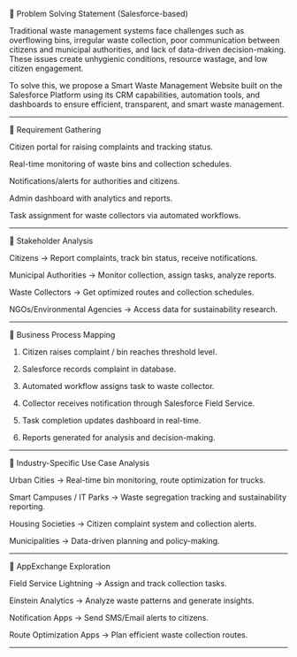 📝 Problem Solving Statement (Salesforce-based)

Traditional waste management systems face challenges such as overflowing bins, irregular waste collection, poor communication between citizens and municipal authorities, and lack of data-driven decision-making. These issues create unhygienic conditions, resource wastage, and low citizen engagement.

To solve this, we propose a Smart Waste Management Website built on the Salesforce Platform using its CRM capabilities, automation tools, and dashboards to ensure efficient, transparent, and smart waste management.


---

🔹 Requirement Gathering

Citizen portal for raising complaints and tracking status.

Real-time monitoring of waste bins and collection schedules.

Notifications/alerts for authorities and citizens.

Admin dashboard with analytics and reports.

Task assignment for waste collectors via automated workflows.



---

🔹 Stakeholder Analysis

Citizens → Report complaints, track bin status, receive notifications.

Municipal Authorities → Monitor collection, assign tasks, analyze reports.

Waste Collectors → Get optimized routes and collection schedules.

NGOs/Environmental Agencies → Access data for sustainability research.



---

🔹 Business Process Mapping

1. Citizen raises complaint / bin reaches threshold level.


2. Salesforce records complaint in database.


3. Automated workflow assigns task to waste collector.


4. Collector receives notification through Salesforce Field Service.


5. Task completion updates dashboard in real-time.


6. Reports generated for analysis and decision-making.




---

🔹 Industry-Specific Use Case Analysis

Urban Cities → Real-time bin monitoring, route optimization for trucks.

Smart Campuses / IT Parks → Waste segregation tracking and sustainability reporting.

Housing Societies → Citizen complaint system and collection alerts.

Municipalities → Data-driven planning and policy-making.



---

🔹 AppExchange Exploration

Field Service Lightning → Assign and track collection tasks.

Einstein Analytics → Analyze waste patterns and generate insights.

Notification Apps → Send SMS/Email alerts to citizens.

Route Optimization Apps → Plan efficient waste collection routes.



---
